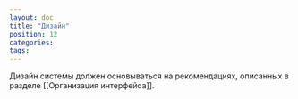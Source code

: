 ```yaml
---
layout: doc
title: "Дизайн"
position: 12
categories: 
tags: 
---
```


Дизайн системы должен основываться на рекомендациях, описанных в разделе [[Организация интерфейса]].

 



 

 


